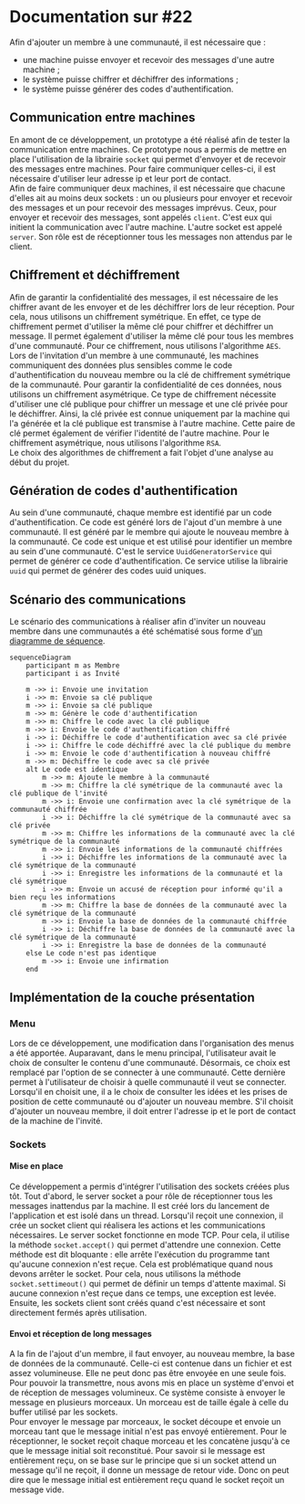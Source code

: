 # Documentation sur #22

Afin d'ajouter un membre à une communauté, il est nécessaire que :
- une machine puisse envoyer et recevoir des messages d'une autre machine ;
- le système puisse chiffrer et déchiffrer des informations ;
- le système puisse générer des codes d'authentification.

## Communication entre machines
En amont de ce développement, un prototype a été réalisé afin de tester la communication entre machines. Ce prototype nous a permis de mettre en place l'utilisation de la librairie `socket` qui permet d'envoyer et de recevoir des messages entre machines. Pour faire communiquer celles-ci, il est nécessaire d'utiliser leur adresse ip et leur port de contact.  
Afin de faire communiquer deux machines, il est nécessaire que chacune d'elles ait au moins deux sockets : un ou plusieurs pour envoyer et recevoir des messages et un pour recevoir des messages imprévus. Ceux, pour envoyer et recevoir des messages, sont appelés `client`. C'est eux qui initient la communication avec l'autre machine. L'autre socket est appelé `server`. Son rôle est de réceptionner tous les messages non attendus par le client.

## Chiffrement et déchiffrement
Afin de garantir la confidentialité des messages, il est nécessaire de les chiffrer avant de les envoyer et de les déchiffrer lors de leur réception. Pour cela, nous utilisons un chiffrement symétrique. En effet, ce type de chiffrement permet d'utiliser la même clé pour chiffrer et déchiffrer un message. Il permet également d'utiliser la même clé pour tous les membres d'une communauté. Pour ce chiffrement, nous utilisons l'algorithme `AES`.  
Lors de l'invitation d'un membre à une communauté, les machines communiquent des données plus sensibles comme le code d'authentification du nouveau membre ou la clé de chiffrement symétrique de la communauté. Pour garantir la confidentialité de ces données, nous utilisons un chiffrement asymétrique. Ce type de chiffrement nécessite d'utiliser une clé publique pour chiffrer un message et une clé privée pour le déchiffrer. Ainsi, la clé privée est connue uniquement par la machine qui l'a générée et la clé publique est transmise à l'autre machine. Cette paire de clé permet également de vérifier l'identité de l'autre machine. Pour le chiffrement asymétrique, nous utilisons l'algorithme `RSA`.  
Le choix des algorithmes de chiffrement a fait l'objet d'une analyse au début du projet.

## Génération de codes d'authentification
Au sein d'une communauté, chaque membre est identifié par un code d'authentification. Ce code est généré lors de l'ajout d'un membre à une communauté. Il est généré par le membre qui ajoute le nouveau membre à la communauté. Ce code est unique et est utilisé pour identifier un membre au sein d'une communauté. C'est le service `UuidGeneratorService` qui permet de générer ce code d'authentification. Ce service utilise la librairie `uuid` qui permet de générer des codes uuid uniques.

## Scénario des communications
Le scénario des communications à réaliser afin d'inviter un nouveau membre dans une communautés a été schématisé sous forme d'[un diagramme de séquence](./add_member_usecase_sequence.mermaid).
```mermaid
sequenceDiagram
    participant m as Membre
    participant i as Invité

    m ->> i: Envoie une invitation
    i ->> m: Envoie sa clé publique
    m ->> i: Envoie sa clé publique
    m ->> m: Génère le code d'authentification
    m ->> m: Chiffre le code avec la clé publique
    m ->> i: Envoie le code d'authentification chiffré
    i ->> i: Déchiffre le code d'authentification avec sa clé privée
    i ->> i: Chiffre le code déchiffré avec la clé publique du membre
    i ->> m: Envoie le code d'authentification à nouveau chiffré
    m ->> m: Déchiffre le code avec sa clé privée
    alt Le code est identique
        m ->> m: Ajoute le membre à la communauté
        m ->> m: Chiffre la clé symétrique de la communauté avec la clé publique de l'invité
        m ->> i: Envoie une confirmation avec la clé symétrique de la communauté chiffrée
        i ->> i: Déchiffre la clé symétrique de la communauté avec sa clé privée
        m ->> m: Chiffre les informations de la communauté avec la clé symétrique de la communauté
        m ->> i: Envoie les informations de la communauté chiffrées
        i ->> i: Déchiffre les informations de la communauté avec la clé symétrique de la communauté
        i ->> i: Enregistre les informations de la communauté et la clé symétrique
        i ->> m: Envoie un accusé de réception pour informé qu'il a bien reçu les informations
        m ->> m: Chiffre la base de données de la communauté avec la clé symétrique de la communauté
        m ->> i: Envoie la base de données de la communauté chiffrée
        i ->> i: Déchiffre la base de données de la communauté avec la clé symétrique de la communauté
        i ->> i: Enregistre la base de données de la communauté
    else Le code n'est pas identique
        m ->> i: Envoie une infirmation
    end
```

## Implémentation de la couche présentation
### Menu
Lors de ce développement, une modification dans l'organisation des menus a été apportée. Auparavant, dans le menu principal, l'utilisateur avait le choix de consulter le contenu d'une communauté. Désormais, ce choix est remplacé par l'option de se connecter à une communauté. Cette dernière permet à l'utilisateur de choisir à quelle communauté il veut se connecter. Lorsqu'il en choisit une, il a le choix de consulter les idées et les prises de position de cette communauté ou d'ajouter un nouveau membre. S'il choisit d'ajouter un nouveau membre, il doit entrer l'adresse ip et le port de contact de la machine de l'invité.

### Sockets
#### Mise en place
Ce développement a permis d'intégrer l'utilisation des sockets créées plus tôt. Tout d'abord, le server socket a pour rôle de réceptionner tous les messages inattendus par la machine. Il est créé lors du lancement de l'application et est isolé dans un thread. Lorsqu'il reçoit une connexion, il crée un socket client qui réalisera les actions et les communications nécessaires. Le server socket fonctionne en mode TCP. Pour cela, il utilise la méthode `socket.accept()` qui permet d'attendre une connexion. Cette méthode est dit bloquante : elle arrête l'exécution du programme tant qu'aucune connexion n'est reçue. Cela est problématique quand nous devons arrêter le socket. Pour cela, nous utilisons la méthode `socket.settimeout()` qui permet de définir un temps d'attente maximal. Si aucune connexion n'est reçue dans ce temps, une exception est levée.
Ensuite, les sockets client sont créés quand c'est nécessaire et sont directement fermés après utilisation.

#### Envoi et réception de long messages
A la fin de l'ajout d'un membre, il faut envoyer, au nouveau membre, la base de données de la communauté. Celle-ci est contenue dans un fichier et est assez volumineuse. Elle ne peut donc pas être envoyée en une seule fois. Pour pouvoir la transmettre, nous avons mis en place un système d'envoi et de réception de messages volumineux. Ce système consiste à envoyer le message en plusieurs morceaux. Un morceau est de taille égale à celle du buffer utilisé par les sockets.  
Pour envoyer le message par morceaux, le socket découpe et envoie un morceau tant que le message initial n'est pas envoyé entièrement. Pour le réceptionner, le socket reçoit chaque morceau et les concatène jusqu'à ce que le message initial soit reconstitué. Pour savoir si le message est entièrement reçu, on se base sur le principe que si un socket attend un message qu'il ne reçoit, il donne un message de retour vide. Donc on peut dire que le message initial est entièrement reçu quand le socket reçoit un message vide.

